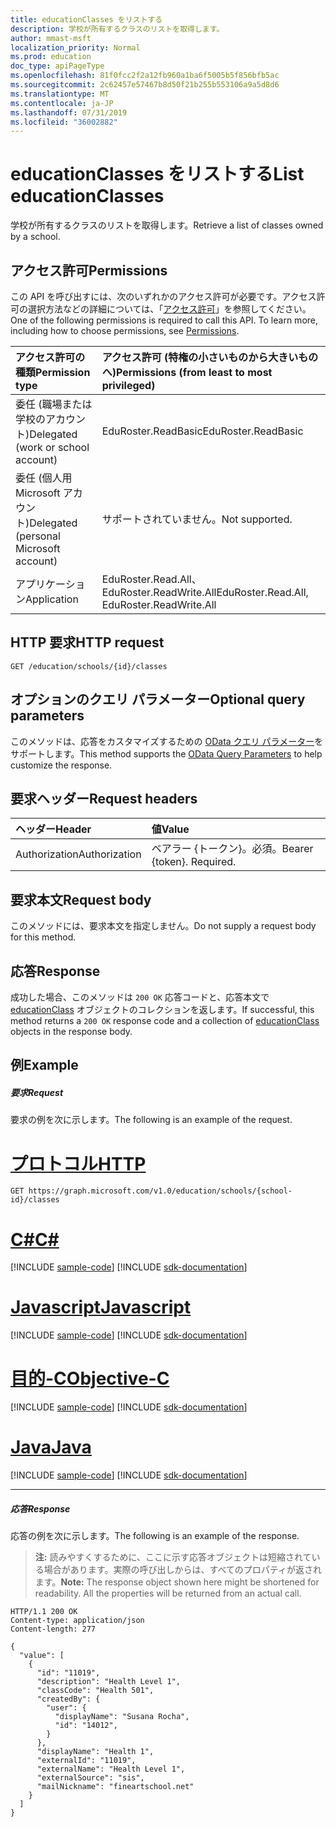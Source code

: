```yaml
---
title: educationClasses をリストする
description: 学校が所有するクラスのリストを取得します。
author: mmast-msft
localization_priority: Normal
ms.prod: education
doc_type: apiPageType
ms.openlocfilehash: 81f0fcc2f2a12fb960a1ba6f5005b5f856bfb5ac
ms.sourcegitcommit: 2c62457e57467b8d50f21b255b553106a9a5d8d6
ms.translationtype: MT
ms.contentlocale: ja-JP
ms.lasthandoff: 07/31/2019
ms.locfileid: "36002882"
---
```

# <a name="list-educationclasses"></a><span data-ttu-id="3f2d8-103">educationClasses をリストする</span><span class="sxs-lookup"><span data-stu-id="3f2d8-103">List educationClasses</span></span>

<span data-ttu-id="3f2d8-104">学校が所有するクラスのリストを取得します。</span><span class="sxs-lookup"><span data-stu-id="3f2d8-104">Retrieve a list of classes owned by a school.</span></span>

## <a name="permissions"></a><span data-ttu-id="3f2d8-105">アクセス許可</span><span class="sxs-lookup"><span data-stu-id="3f2d8-105">Permissions</span></span>
<span data-ttu-id="3f2d8-p101">この API を呼び出すには、次のいずれかのアクセス許可が必要です。アクセス許可の選択方法などの詳細については、「[アクセス許可](/graph/permissions-reference)」を参照してください。</span><span class="sxs-lookup"><span data-stu-id="3f2d8-p101">One of the following permissions is required to call this API. To learn more, including how to choose permissions, see [Permissions](/graph/permissions-reference).</span></span>

|<span data-ttu-id="3f2d8-108">アクセス許可の種類</span><span class="sxs-lookup"><span data-stu-id="3f2d8-108">Permission type</span></span>      | <span data-ttu-id="3f2d8-109">アクセス許可 (特権の小さいものから大きいものへ)</span><span class="sxs-lookup"><span data-stu-id="3f2d8-109">Permissions (from least to most privileged)</span></span>              |
|:--------------------|:---------------------------------------------------------|
|<span data-ttu-id="3f2d8-110">委任 (職場または学校のアカウント)</span><span class="sxs-lookup"><span data-stu-id="3f2d8-110">Delegated (work or school account)</span></span> |  <span data-ttu-id="3f2d8-111">EduRoster.ReadBasic</span><span class="sxs-lookup"><span data-stu-id="3f2d8-111">EduRoster.ReadBasic</span></span>  |
|<span data-ttu-id="3f2d8-112">委任 (個人用 Microsoft アカウント)</span><span class="sxs-lookup"><span data-stu-id="3f2d8-112">Delegated (personal Microsoft account)</span></span> |  <span data-ttu-id="3f2d8-113">サポートされていません。</span><span class="sxs-lookup"><span data-stu-id="3f2d8-113">Not supported.</span></span>  |
|<span data-ttu-id="3f2d8-114">アプリケーション</span><span class="sxs-lookup"><span data-stu-id="3f2d8-114">Application</span></span> | <span data-ttu-id="3f2d8-115">EduRoster.Read.All、EduRoster.ReadWrite.All</span><span class="sxs-lookup"><span data-stu-id="3f2d8-115">EduRoster.Read.All, EduRoster.ReadWrite.All</span></span> | 

## <a name="http-request"></a><span data-ttu-id="3f2d8-116">HTTP 要求</span><span class="sxs-lookup"><span data-stu-id="3f2d8-116">HTTP request</span></span>
<!-- { "blockType": "ignored" } -->
```http
GET /education/schools/{id}/classes
```
## <a name="optional-query-parameters"></a><span data-ttu-id="3f2d8-117">オプションのクエリ パラメーター</span><span class="sxs-lookup"><span data-stu-id="3f2d8-117">Optional query parameters</span></span>
<span data-ttu-id="3f2d8-118">このメソッドは、応答をカスタマイズするための [OData クエリ パラメーター](https://developer.microsoft.com/graph/docs/concepts/query_parameters)をサポートします。</span><span class="sxs-lookup"><span data-stu-id="3f2d8-118">This method supports the [OData Query Parameters](https://developer.microsoft.com/graph/docs/concepts/query_parameters) to help customize the response.</span></span>

## <a name="request-headers"></a><span data-ttu-id="3f2d8-119">要求ヘッダー</span><span class="sxs-lookup"><span data-stu-id="3f2d8-119">Request headers</span></span>
| <span data-ttu-id="3f2d8-120">ヘッダー</span><span class="sxs-lookup"><span data-stu-id="3f2d8-120">Header</span></span>       | <span data-ttu-id="3f2d8-121">値</span><span class="sxs-lookup"><span data-stu-id="3f2d8-121">Value</span></span> |
|:---------------|:--------|
| <span data-ttu-id="3f2d8-122">Authorization</span><span class="sxs-lookup"><span data-stu-id="3f2d8-122">Authorization</span></span>  | <span data-ttu-id="3f2d8-p102">ベアラー {トークン}。必須。</span><span class="sxs-lookup"><span data-stu-id="3f2d8-p102">Bearer {token}. Required.</span></span>  |

## <a name="request-body"></a><span data-ttu-id="3f2d8-125">要求本文</span><span class="sxs-lookup"><span data-stu-id="3f2d8-125">Request body</span></span>
<span data-ttu-id="3f2d8-126">このメソッドには、要求本文を指定しません。</span><span class="sxs-lookup"><span data-stu-id="3f2d8-126">Do not supply a request body for this method.</span></span>
## <a name="response"></a><span data-ttu-id="3f2d8-127">応答</span><span class="sxs-lookup"><span data-stu-id="3f2d8-127">Response</span></span>
<span data-ttu-id="3f2d8-128">成功した場合、このメソッドは `200 OK` 応答コードと、応答本文で [educationClass](../resources/educationclass.md) オブジェクトのコレクションを返します。</span><span class="sxs-lookup"><span data-stu-id="3f2d8-128">If successful, this method returns a `200 OK` response code and a collection of [educationClass](../resources/educationclass.md) objects in the response body.</span></span>
## <a name="example"></a><span data-ttu-id="3f2d8-129">例</span><span class="sxs-lookup"><span data-stu-id="3f2d8-129">Example</span></span>
##### <a name="request"></a><span data-ttu-id="3f2d8-130">要求</span><span class="sxs-lookup"><span data-stu-id="3f2d8-130">Request</span></span>
<span data-ttu-id="3f2d8-131">要求の例を次に示します。</span><span class="sxs-lookup"><span data-stu-id="3f2d8-131">The following is an example of the request.</span></span>

# <a name="httptabhttp"></a>[<span data-ttu-id="3f2d8-132">プロトコル</span><span class="sxs-lookup"><span data-stu-id="3f2d8-132">HTTP</span></span>](#tab/http)
<!-- {
  "blockType": "request",
  "name": "get_classes"
}-->
```http
GET https://graph.microsoft.com/v1.0/education/schools/{school-id}/classes
```
# <a name="ctabcsharp"></a>[<span data-ttu-id="3f2d8-133">C#</span><span class="sxs-lookup"><span data-stu-id="3f2d8-133">C#</span></span>](#tab/csharp)
[!INCLUDE [sample-code](../includes/snippets/csharp/get-classes-csharp-snippets.md)]
[!INCLUDE [sdk-documentation](../includes/snippets/snippets-sdk-documentation-link.md)]

# <a name="javascripttabjavascript"></a>[<span data-ttu-id="3f2d8-134">Javascript</span><span class="sxs-lookup"><span data-stu-id="3f2d8-134">Javascript</span></span>](#tab/javascript)
[!INCLUDE [sample-code](../includes/snippets/javascript/get-classes-javascript-snippets.md)]
[!INCLUDE [sdk-documentation](../includes/snippets/snippets-sdk-documentation-link.md)]

# <a name="objective-ctabobjc"></a>[<span data-ttu-id="3f2d8-135">目的-C</span><span class="sxs-lookup"><span data-stu-id="3f2d8-135">Objective-C</span></span>](#tab/objc)
[!INCLUDE [sample-code](../includes/snippets/objc/get-classes-objc-snippets.md)]
[!INCLUDE [sdk-documentation](../includes/snippets/snippets-sdk-documentation-link.md)]

# <a name="javatabjava"></a>[<span data-ttu-id="3f2d8-136">Java</span><span class="sxs-lookup"><span data-stu-id="3f2d8-136">Java</span></span>](#tab/java)
[!INCLUDE [sample-code](../includes/snippets/java/get-classes-java-snippets.md)]
[!INCLUDE [sdk-documentation](../includes/snippets/snippets-sdk-documentation-link.md)]

---

##### <a name="response"></a><span data-ttu-id="3f2d8-137">応答</span><span class="sxs-lookup"><span data-stu-id="3f2d8-137">Response</span></span>
<span data-ttu-id="3f2d8-138">応答の例を次に示します。</span><span class="sxs-lookup"><span data-stu-id="3f2d8-138">The following is an example of the response.</span></span> 

><span data-ttu-id="3f2d8-p103">**注:** 読みやすくするために、ここに示す応答オブジェクトは短縮されている場合があります。実際の呼び出しからは、すべてのプロパティが返されます。</span><span class="sxs-lookup"><span data-stu-id="3f2d8-p103">**Note:** The response object shown here might be shortened for readability. All the properties will be returned from an actual call.</span></span>

<!-- {
  "blockType": "response",
  "truncated": true,
  "@odata.type": "microsoft.graph.educationClass",
  "isCollection": true
} -->
```http
HTTP/1.1 200 OK
Content-type: application/json
Content-length: 277

{
  "value": [
    {
      "id": "11019",
      "description": "Health Level 1",
      "classCode": "Health 501",
      "createdBy": {
        "user": {
          "displayName": "Susana Rocha",
          "id": "14012",
        }
      },
      "displayName": "Health 1",
      "externalId": "11019",
      "externalName": "Health Level 1",
      "externalSource": "sis",
      "mailNickname": "fineartschool.net"
    }  
  ]
}
```

<!-- uuid: 8fcb5dbc-d5aa-4681-8e31-b001d5168d79
2015-10-25 14:57:30 UTC -->
<!-- {
  "type": "#page.annotation",
  "description": "List classes",
  "keywords": "",
  "section": "documentation",
  "tocPath": "",
  "suppressions": [
  ]
}-->
